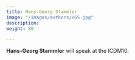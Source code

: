 ```yaml
---
title: Hans-Georg Stammler
image: "/images/authors/HGS.jpg"
description: 
weight: 80

---
```


**Hans-Georg Stammler** will speak at the ICDM10.


